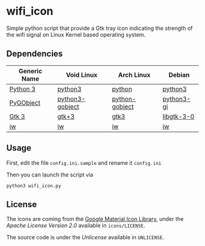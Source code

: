wifi_icon
=========

Simple python script that provide a Gtk tray icon indicating the strength of the wifi signal on Linux Kernel based operating system.

Dependencies
------------

| Generic Name      | Void Linux                  | Arch Linux                 | Debian                |
|-------------------|-----------------------------|----------------------------|-----------------------|
| [Python 3][py]    | [python3][pyvoid]           | [python][pyarch]           | [python3][pydeb]      |
| [PyGObject][pygo] | [python3-gobject][pygovoid] | [python-gobject][pygoarch] | [python3-gi][pygodeb] |
| [Gtk 3][gtk]      | [gtk+3][gtkvoid]            | [gtk3][gtkarch]            | [libgtk-3-0][gtkdeb]  |
| [iw][iw]          | [iw][iwvoid]                | [iw][iwarch]               | [iw][iwdeb]           |

[py]: https://www.python.org/
[pygo]: https://pygobject.readthedocs.io
[gtk]: https://www.gtk.org/
[iw]: https://wireless.wiki.kernel.org/en/users/Documentation/iw

[pyvoid]: https://github.com/void-linux/void-packages/tree/master/srcpkgs/python3
[pygovoid]: https://github.com/void-linux/void-packages/tree/master/srcpkgs/python3-gobject
[gtkvoid]: https://github.com/void-linux/void-packages/tree/master/srcpkgs/gtk+3
[iwvoid]: https://github.com/void-linux/void-packages/tree/master/srcpkgs/iw

[pyarch]: https://www.archlinux.org/packages/extra/x86_64/python/
[pygoarch]: https://www.archlinux.org/packages/extra/x86_64/python-gobject/
[gtkarch]: https://www.archlinux.org/packages/extra/x86_64/gtk3/
[iwarch]: https://www.archlinux.org/packages/core/x86_64/iw/

[pydeb]: https://packages.debian.org/stable/python3
[pygodeb]: https://packages.debian.org/stable/python3-gi
[gtkdeb]: https://packages.debian.org/stable/libgtk-3-0
[iwdeb]: https://packages.debian.org/stable/iw

Usage
-----

First, edit the file `config.ini.sample` and rename it `config.ini`

Then you can launch the script via
```
python3 wifi_icon.py
```

License
-------

The icons are coming from the [Google Material Icon Library](https://material.io/tools/icons), under the *Apache License Version 2.0* available in `icons/LICENSE`.

The source code is under the *Unlicense* available in `UNLICENSE`.
